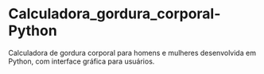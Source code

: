 # Calculadora_gordura_corporal-Python
Calculadora de gordura corporal para homens e mulheres desenvolvida em Python, com interface gráfica para usuários.
